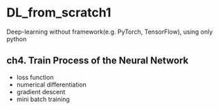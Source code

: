 # DL_from_scratch1
Deep-learning without framework(e.g. PyTorch, TensorFlow), using only python

## ch4. Train Process of the Neural Network
  - loss function
  - numerical differentiation
  - gradient descent
  - mini batch training
